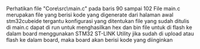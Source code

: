 Perhatikan file "Core\src\main.c" pada baris 90 sampai 102
File main.c merupakan file yang berisi kode yang digenerate dari halaman awal stm32cubeide tergantu konfigurasi yang ditentukan
file yang sudah ditulis di main.c dapat di run untuk menghasilkan hex dan bin file untuk di flash ke dalam board menggunakan STM32 ST-LINK Utility
jika sudah di upload atau flash ke dalam board, maka board akan berisi kode yang diinginkan
